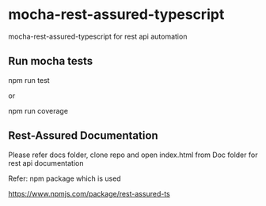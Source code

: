 # mocha-rest-assured-typescript
mocha-rest-assured-typescript for rest api automation


## Run mocha tests
npm run test

or

npm run coverage



## Rest-Assured Documentation

Please refer docs folder, clone repo and open index.html from Doc folder for rest api documentation

Refer: npm package which is used

https://www.npmjs.com/package/rest-assured-ts



